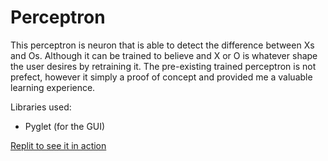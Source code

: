 # Perceptron
This perceptron is neuron that is able to detect the difference between Xs and Os. Although it can be trained to believe and X or O is whatever shape the user desires by retraining it. The pre-existing trained perceptron is not prefect, however it simply a proof of concept and provided me a valuable learning experience.

Libraries used:
* Pyglet (for the GUI)

[Replit to see it in action](https://replit.com/@NishantP13/Perceptron?lite=true)
